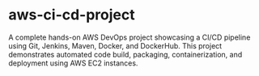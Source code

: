 # aws-ci-cd-project
A complete hands-on AWS DevOps project showcasing a CI/CD pipeline using Git, Jenkins, Maven, Docker, and DockerHub. This project demonstrates automated code build, packaging, containerization, and deployment using AWS EC2 instances.
